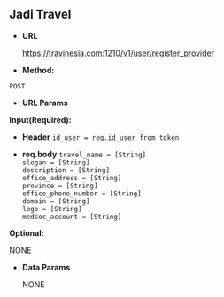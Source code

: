 **Jadi Travel**
----
* **URL**

  https://travinesia.com:1210/v1/user/register_provider

* **Method:**

 `POST`
  
*  **URL Params**

**Input(Required):**
* **Header**
`id_user = req.id_user from token` <br/>

* **req.body**
`travel_name = [String]` <br/>
`slogan = [String]` <br/>
`description = [String]` <br/>
`office_address = [String]` <br/>
`province = [String]` <br/> 
`office_phone_number = [String]` <br/>
`domain = [String]` <br/>
`logo = [String]` <br/>
`medsoc_account = [String]` <br/>
    
**Optional:**
 
   NONE

* **Data Params**

    NONE
<br />